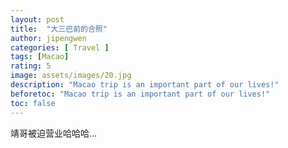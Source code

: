 ```yaml
---
layout: post
title:  "大三巴前的合照"
author: jipengwen
categories: [ Travel ]
tags: [Macao]
rating: 5
image: assets/images/20.jpg
description: "Macao trip is an important part of our lives!"
beforetoc: "Macao trip is an important part of our lives!"
toc: false
---
```


靖哥被迫营业哈哈哈...
